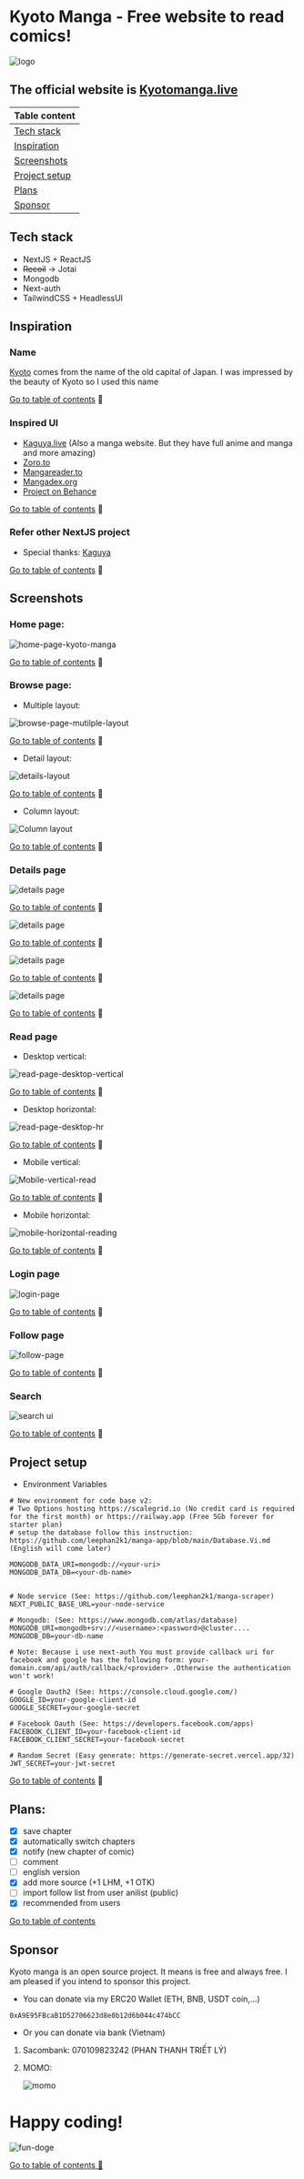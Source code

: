 # Kyoto Manga - Free website to read comics!

![logo](https://res.cloudinary.com/dcykhs0bm/image/upload/v1661507617/personal/torii-gate-japan-svgrepo-com_mocys0.png)

## The official website is [Kyotomanga.live](http://kyotomanga.live/)

| Table content                                                          |
| ---------------------------------------------------------------------- |
| [Tech stack](https://github.com/leephan2k1/manga-app#tech-stack)       |
| [Inspiration](https://github.com/leephan2k1/manga-app#inspiration)     |
| [Screenshots](https://github.com/leephan2k1/manga-app#screenshots)     |
| [Project setup](https://github.com/leephan2k1/manga-app#project-setup) |
| [Plans](https://github.com/leephan2k1/manga-app#plans)                 |
| [Sponsor](https://github.com/leephan2k1/manga-app#Sponsor)             |

## Tech stack

-   NextJS + ReactJS
-   ~~Recoil~~ -> Jotai
-   Mongodb
-   Next-auth
-   TailwindCSS + HeadlessUI

## Inspiration

### Name

[Kyoto](https://en.wikipedia.org/wiki/Kyoto) comes from the name of the old capital of Japan. I was impressed by the beauty of Kyoto so I used this name

[Go to table of contents](https://github.com/leephan2k1/manga-app#the-official-website-is-kyotomangalive) 🔼

### Inspired UI

-   [Kaguya.live](https://kaguya.live/) (Also a manga website. But they have full anime and manga and more amazing)
-   [Zoro.to](https://zoro.to)
-   [Mangareader.to](https://mangareader.to/)
-   [Mangadex.org](https://mangadex.org)
-   [Project on Behance](https://www.behance.net/gallery/127797927/Manga-Reader-Website-design-freelance-project/modules/724762653?fbclid=IwAR0y_RgdUybLajZZMWpnDYUWxf1IHytDsrOSsJheEAopC-wmNVqzISjZatk)

[Go to table of contents](https://github.com/leephan2k1/manga-app#the-official-website-is-kyotomangalive) 🔼

### Refer other NextJS project

-   Special thanks: [Kaguya](https://github.com/hoangvu12/Kaguya)

[Go to table of contents](https://github.com/leephan2k1/manga-app#the-official-website-is-kyotomangalive) 🔼

## Screenshots

### Home page:

![home-page-kyoto-manga](https://res.cloudinary.com/dcykhs0bm/image/upload/v1661507692/personal/screenshot-kyotomanga.live-2022.08.26-16_48_53_t8qgsb.png)

[Go to table of contents](https://github.com/leephan2k1/manga-app#the-official-website-is-kyotomangalive) 🔼

### Browse page:

-   Multiple layout:

![browse-page-mutilple-layout](https://res.cloudinary.com/dcykhs0bm/image/upload/v1661508195/personal/browse-page-2_myve8j.png)

[Go to table of contents](https://github.com/leephan2k1/manga-app#the-official-website-is-kyotomangalive) 🔼

-   Detail layout:

![details-layout](https://i.ibb.co/vsG4MJh/details-layout.png)

[Go to table of contents](https://github.com/leephan2k1/manga-app#the-official-website-is-kyotomangalive) 🔼

-   Column layout:

![Column layout](https://res.cloudinary.com/dcykhs0bm/image/upload/v1661508591/personal/column-layout_mcbxns.png)

[Go to table of contents](https://github.com/leephan2k1/manga-app#the-official-website-is-kyotomangalive) 🔼

### Details page

![details page](https://res.cloudinary.com/dcykhs0bm/image/upload/v1661508784/personal/screencapture-kyotomanga-live-manga-details-yofukashi-no-uta-254221-2022-08-26-17_11_51_iefckg.png)

[Go to table of contents](https://github.com/leephan2k1/manga-app#the-official-website-is-kyotomangalive) 🔼

![details page](https://res.cloudinary.com/dcykhs0bm/image/upload/v1661508863/personal/details-page-2_zdjodi.png)

[Go to table of contents](https://github.com/leephan2k1/manga-app#the-official-website-is-kyotomangalive) 🔼

![details page](https://res.cloudinary.com/dcykhs0bm/image/upload/v1661508781/personal/screencapture-kyotomanga-live-manga-details-yofukashi-no-uta-254221-2022-08-26-17_12_03_sys3jk.png)

[Go to table of contents](https://github.com/leephan2k1/manga-app#the-official-website-is-kyotomangalive) 🔼

![details page](https://res.cloudinary.com/dcykhs0bm/image/upload/v1661508781/personal/screencapture-kyotomanga-live-manga-details-yofukashi-no-uta-254221-2022-08-26-17_12_24_vwofny.png)

[Go to table of contents](https://github.com/leephan2k1/manga-app#the-official-website-is-kyotomangalive) 🔼

### Read page

-   Desktop vertical:

![read-page-desktop-vertical](https://res.cloudinary.com/dcykhs0bm/image/upload/v1661509339/personal/read-page-2_nmgy3n.png)

[Go to table of contents](https://github.com/leephan2k1/manga-app#the-official-website-is-kyotomangalive) 🔼

-   Desktop horizontal:

![read-page-desktop-hr](https://res.cloudinary.com/dcykhs0bm/image/upload/v1661509332/personal/read-page-2-horizontal_hpw2km.png)

[Go to table of contents](https://github.com/leephan2k1/manga-app#the-official-website-is-kyotomangalive) 🔼

-   Mobile vertical:

![Mobile-vertical-read](https://res.cloudinary.com/dcykhs0bm/image/upload/v1661510024/personal/mobile-vertical_qzxlzv.png)

[Go to table of contents](https://github.com/leephan2k1/manga-app#the-official-website-is-kyotomangalive) 🔼

-   Mobile horizontal:

![mobile-horizontal-reading](https://res.cloudinary.com/dcykhs0bm/image/upload/v1661510023/personal/mobile-horizontal_g27acf.png)

[Go to table of contents](https://github.com/leephan2k1/manga-app#the-official-website-is-kyotomangalive) 🔼

### Login page

![login-page](https://res.cloudinary.com/dcykhs0bm/image/upload/v1661510471/personal/login_2_hqyw7y.png)

[Go to table of contents](https://github.com/leephan2k1/manga-app#the-official-website-is-kyotomangalive) 🔼

### Follow page

![follow-page](https://i.ibb.co/0nggHNS/follow-page-2.png)

[Go to table of contents](https://github.com/leephan2k1/manga-app#the-official-website-is-kyotomangalive) 🔼

### Search

![search ui](https://res.cloudinary.com/dcykhs0bm/image/upload/v1661511040/personal/search_vtldhl.png)

[Go to table of contents](https://github.com/leephan2k1/manga-app#the-official-website-is-kyotomangalive) 🔼

## Project setup

-   Environment Variables

```
# New environment for code base v2:
# Two Options hosting https://scalegrid.io (No credit card is required for the first month) or https://railway.app (Free 5Gb forever for starter plan)
# setup the database follow this instruction: https://github.com/leephan2k1/manga-app/blob/main/Database.Vi.md (English will come later)

MONGODB_DATA_URI=mongodb://<your-uri>
MONGODB_DATA_DB=<your-db-name>


# Node service (See: https://github.com/leephan2k1/manga-scraper)
NEXT_PUBLIC_BASE_URL=your-node-service

# Mongodb: (See: https://www.mongodb.com/atlas/database)
MONGODB_URI=mongodb+srv://<username>:<password>@cluster....
MONGODB_DB=your-db-name

# Note: Because i use next-auth You must provide callback uri for facebook and google has the following form: your-domain.com/api/auth/callback/<provider> .Otherwise the authentication won't work!

# Google Oauth2 (See: https://console.cloud.google.com/)
GOOGLE_ID=your-google-client-id
GOOGLE_SECRET=your-google-secret

# Facebook Oauth (See: https://developers.facebook.com/apps)
FACEBOOK_CLIENT_ID=your-facebook-client-id
FACEBOOK_CLIENT_SECRET=your-facebook-secret

# Random Secret (Easy generate: https://generate-secret.vercel.app/32)
JWT_SECRET=your-jwt-secret

```

[Go to table of contents](https://github.com/leephan2k1/manga-app#the-official-website-is-kyotomangalive) 🔼

## Plans:

-   [x] save chapter
-   [x] automatically switch chapters
-   [x] notify (new chapter of comic)
-   [ ] comment
-   [ ] english version
-   [x] add more source (+1 LHM, +1 OTK)
-   [ ] import follow list from user anilist (public)
-   [x] recommended from users

[Go to table of contents](https://github.com/leephan2k1/manga-app#the-official-website-is-kyotomangalive)

## Sponsor

Kyoto manga is an open source project. It means is free and always free.
I am pleased if you intend to sponsor this project.

-   You can donate via my ERC20 Wallet (ETH, BNB, USDT coin,...)

```
0xA9E95FBcaB1D52706623d8e0b12d6b044c474bCC
```

-   Or you can donate via bank (Vietnam)

1. Sacombank: 070109823242 (PHAN THANH TRIẾT LÝ)
2. MOMO:

    ![momo](https://i.ibb.co/g9KWyK3/1fc0f64ec9190d475408.jpg)

# Happy coding!

![fun-doge](https://i.ibb.co/9rTSpLM/21f58444ba137e4d2702.jpg)

[Go to table of contents 🔼](https://github.com/leephan2k1/manga-app/blob/main/Database.Vi.md#hướng-dẫn-setup-comic-database)
